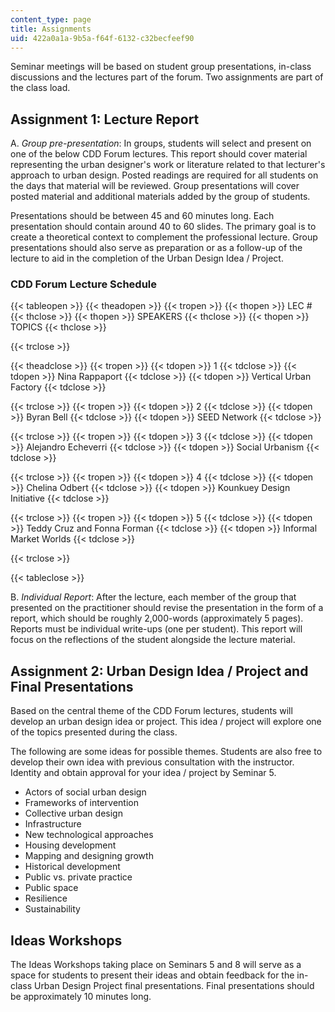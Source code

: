 ```yaml
---
content_type: page
title: Assignments
uid: 422a0a1a-9b5a-f64f-6132-c32becfeef90
---
```


Seminar meetings will be based on student group presentations, in-class discussions and the lectures part of the forum. Two assignments are part of the class load.

Assignment 1: Lecture Report
----------------------------

A. _Group pre-presentation_: In groups, students will select and present on one of the below CDD Forum lectures. This report should cover material representing the urban designer's work or literature related to that lecturer's approach to urban design. Posted readings are required for all students on the days that material will be reviewed. Group presentations will cover posted material and additional materials added by the group of students.

Presentations should be between 45 and 60 minutes long. Each presentation should contain around 40 to 60 slides. The primary goal is to create a theoretical context to complement the professional lecture. Group presentations should also serve as preparation or as a follow-up of the lecture to aid in the completion of the Urban Design Idea / Project.

### CDD Forum Lecture Schedule

{{< tableopen >}}
{{< theadopen >}}
{{< tropen >}}
{{< thopen >}}
LEC #
{{< thclose >}}
{{< thopen >}}
SPEAKERS
{{< thclose >}}
{{< thopen >}}
TOPICS
{{< thclose >}}

{{< trclose >}}

{{< theadclose >}}
{{< tropen >}}
{{< tdopen >}}
1
{{< tdclose >}}
{{< tdopen >}}
Nina Rappaport
{{< tdclose >}}
{{< tdopen >}}
Vertical Urban Factory
{{< tdclose >}}

{{< trclose >}}
{{< tropen >}}
{{< tdopen >}}
2
{{< tdclose >}}
{{< tdopen >}}
Byran Bell
{{< tdclose >}}
{{< tdopen >}}
SEED Network
{{< tdclose >}}

{{< trclose >}}
{{< tropen >}}
{{< tdopen >}}
3
{{< tdclose >}}
{{< tdopen >}}
Alejandro Echeverri
{{< tdclose >}}
{{< tdopen >}}
Social Urbanism
{{< tdclose >}}

{{< trclose >}}
{{< tropen >}}
{{< tdopen >}}
4
{{< tdclose >}}
{{< tdopen >}}
Chelina Odbert
{{< tdclose >}}
{{< tdopen >}}
Kounkuey Design Initiative
{{< tdclose >}}

{{< trclose >}}
{{< tropen >}}
{{< tdopen >}}
5
{{< tdclose >}}
{{< tdopen >}}
Teddy Cruz and Fonna Forman
{{< tdclose >}}
{{< tdopen >}}
Informal Market Worlds
{{< tdclose >}}

{{< trclose >}}

{{< tableclose >}}

B. _Individual Report_: After the lecture, each member of the group that presented on the practitioner should revise the presentation in the form of a report, which should be roughly 2,000-words (approximately 5 pages). Reports must be individual write-ups (one per student). This report will focus on the reflections of the student alongside the lecture material.

Assignment 2: Urban Design Idea / Project and Final Presentations
-----------------------------------------------------------------

Based on the central theme of the CDD Forum lectures, students will develop an urban design idea or project. This idea / project will explore one of the topics presented during the class.

The following are some ideas for possible themes. Students are also free to develop their own idea with previous consultation with the instructor. Identity and obtain approval for your idea / project by Seminar 5.

*   Actors of social urban design
*   Frameworks of intervention
*   Collective urban design
*   Infrastructure
*   New technological approaches
*   Housing development
*   Mapping and designing growth
*   Historical development
*   Public vs. private practice
*   Public space
*   Resilience
*   Sustainability

Ideas Workshops
---------------

The Ideas Workshops taking place on Seminars 5 and 8 will serve as a space for students to present their ideas and obtain feedback for the in-class Urban Design Project final presentations. Final presentations should be approximately 10 minutes long.